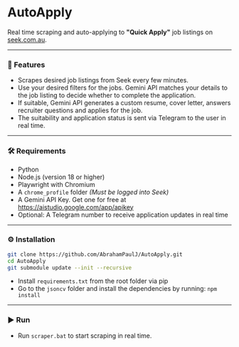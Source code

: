 # AutoApply

Real time scraping and auto-applying to **"Quick Apply"** job listings on [seek.com.au](https://www.seek.com.au). 

---

### 🚀 Features
- Scrapes desired job listings from Seek every few minutes.
- Use your desired filters for the jobs. Gemini API matches your details to the job listing to decide whether to complete the application.
- If suitable, Gemini API generates a custom resume, cover letter, answers recruiter questions and applies for the job. 
- The suitability and application status is sent via Telegram to the user in real time. 

---

### 🛠 Requirements
- Python
- Node.js (version 18 or higher)
- Playwright with Chromium
- A `chrome_profile` folder
  *(Must be logged into Seek)*
- A Gemini API Key. Get one for free at https://aistudio.google.com/app/apikey
- Optional: A Telegram number to receive application updates in real time

---

### ⚙️ Installation

```bash
git clone https://github.com/AbrahamPaulJ/AutoApply.git
cd AutoApply
git submodule update --init --recursive
```

- Install `requirements.txt` from the root folder via pip
- Go to the `jsoncv` folder and install the dependencies by running: `npm install`

---

### ▶️ Run
- Run `scraper.bat` to start scraping in real time.  

